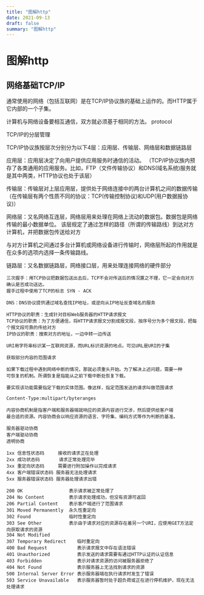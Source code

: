 ```yaml
---
title: "图解http"
date: 2021-09-13
draft: false
summary: "图解http"
---
```


# 图解http

## 网络基础TCP/IP

通常使用的网络（包括互联网）是在TCP/IP协议族的基础上运作的。而HTTP属于它内部的一个子集。

计算机与网络设备要相互通信，双方就必须基于相同的方法。
protocol

TCP/IP的分层管理

TCP/IP协议族按层次分别分为以下4层：应用层、传输层、网络层和数据链路层

应用层：应用层决定了向用户提供应用服务时通信的活动。
（TCP/IP协议族内预存了各类通用的应用服务。比如，FTP（文件传输协议）和DNS(域名系统)服务就是其中两类，HTTP协议也处于该层）

传输层：传输层对上层应用层，提供处于网络连接中的两台计算机之间的数据传输
（在传输层有两个性质不同的协议：TCP(传输控制协议)和UDP(用户数据报协议)）

网络层：又名网络互连层，网络层用来处理在网络上流动的数据包。数据包是网络传输的最小数据单位。
该层规定了通过怎样的路径（所谓的传输路线）到达对方计算机，并把数据包传送给对方

与对方计算机之间通过多台计算机或网络设备进行传输时，网络层所起的作用就是在众多的选项内选择一条传输路线。

链路层：又名数据链路层，网络接口层，用来处理连接网络的硬件部分

```
三次握手：用TCP协议把数据包送出去后，TCP不会对传送后的情况置之不理，它一定会向对方确认是否成功送达。
握手过程中使用了TCP的标志 SYN - ACK

DNS：DNS协议提供通过域名查找IP地址，或逆向从IP地址反查域名的服务
```
    
```
HTTP协议的职责：生成针对目标Web服务器的HTTP请求报文
TCP协议的职责：为了方便通信，将HTTP请求报文分割成报文段，按序号分为多个报文段，把每个报文段可靠的传给对方
IP协议的职责：搜索对方的地址，一边中转一边传送
```

```
URI用字符串标识某一互联网资源，而URL标识资源的地点。可见URL是URI的子集
```

```
获取部分内容的范围请求

如果下载过程中遇到网络中断的情况，那就必须重头开始。为了解决上述问题，需要一种
可恢复的机制。所谓恢复是指能从之前下载中断处恢复下载。

要实现该功能需要指定下载的实体范围。像这样，指定范围发送的请求叫做范围请求

Content-Type:multipart/byteranges
```

```
内容协商机制是指客户端和服务器端就响应的资源内容进行交涉，然后提供给客户端
最合适的资源。内容协商会以响应资源的语言、字符集、编码方式等作为判断的基准。

服务器驱动协商
客户端驱动协商
透明协商
```
```
1xx 信息性状态码     接收的请求正在处理
2xx 成功状态码       请求正常处理完毕
3xx 重定向状态码     需要进行附加操作以完成请求
4xx 客户端错误状态码 服务器无法处理请求
5xx 服务器错误状态码 服务器处理请求出错
```
```
200 OK                 表示请求被正常处理了
204 No Content         表示请求处理成功，但没有资源可返回
206 Partial Content    表示客户端进行了范围请求
301 Moved Permanently  永久性重定向
302 Found              临时性重定向
303 See Other          表示由于请求对应的资源存在着另一个URI，应使用GET方法定向获取请求的资源
304 Not Modified       
307 Temporary Redirect    临时重定向
400 Bad Request           表示请求报文中存在语法错误
401 Unauthorized          表示发送的请求需要有通过HTTP认证的认证信息
403 Forbidden             表示对请求资源的访问被服务器拒绝了
404 Not Found             表示服务器上无法找到请求的资源
500 Internal Server Error 表示服务器端在执行请求时发生了错误
503 Service Unavailable   表示服务器暂时处于超负荷或正在进行停机维护，现在无法处理请求
```